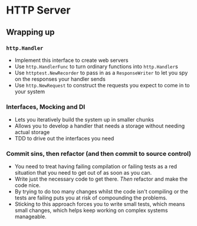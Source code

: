 # HTTP Server

## Wrapping up

### `http.Handler`

- Implement this interface to create web servers
- Use `http.HandlerFunc` to turn ordinary functions into `http.Handler`s
- Use `httptest.NewRecorder` to pass in as a `ResponseWriter` to let you spy on the responses your handler sends
- Use `http.NewRequest` to construct the requests you expect to come in to your system

### Interfaces, Mocking and DI

- Lets you iteratively build the system up in smaller chunks
- Allows you to develop a handler that needs a storage without needing actual storage
- TDD to drive out the interfaces you need

### Commit sins, then refactor (and then commit to source control)

- You need to treat having failing compilation or failing tests as a red situation that you need to get out of as soon as you can.
- Write just the necessary code to get there. _Then_ refactor and make the code nice.
- By trying to do too many changes whilst the code isn't compiling or the tests are failing puts you at risk of compounding the problems.
- Sticking to this approach forces you to write small tests, which means small changes, which helps keep working on complex systems manageable.
